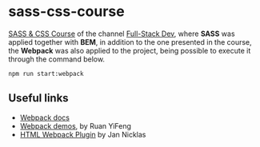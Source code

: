 # sass-css-course
[SASS & CSS Course](https://www.youtube.com/watch?v=U3Z11M9mFiY&list=PLBMCyCQ4nalak0Sj9hZJyVdUUWrvbCgil&index=1) of the channel [Full-Stack Dev](https://www.youtube.com/channel/UCUIDjzFiyBau5o1RhU-qJkw), where **SASS** was applied together with **BEM**, in addition to the one presented in the course, the **Webpack** was also applied to the project, being possible to execute it through the command below.

```
npm run start:webpack
```

## Useful links
- [Webpack docs](https://webpack.js.org/concepts/)
- [Webpack demos](https://github.com/ruanyf/webpack-demos), by Ruan YiFeng
- [HTML Webpack Plugin](https://github.com/jantimon/html-webpack-plugin) by Jan Nicklas
